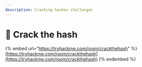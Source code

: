 ```yaml
---
description: Cracking hashes challenges
---
```


# 🐙 Crack the hash

{% embed url="https://tryhackme.com/room/crackthehash" %}
[https://tryhackme.com/room/crackthehash](https://tryhackme.com/room/crackthehash)
{% endembed %}











